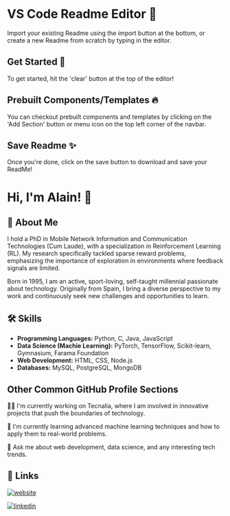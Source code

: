
  # VS Code Readme Editor 📝  
  Import your existing Readme using the import button at the bottom, 
  or create a new Readme from scratch by typing in the editor.  
  
  ## Get Started 🚀  
  To get started, hit the 'clear' button at the top of the editor!  
  
  ## Prebuilt Components/Templates 🔥  
  You can checkout prebuilt components and templates by clicking on the 'Add Section' button or menu icon
  on the top left corner of the navbar.
      
  ## Save Readme ✨  
  Once you're done, click on the save button to download and save your ReadMe!
  # Hi, I'm Alain! 👋  
                
## 🚀 About Me  
I hold a PhD in Mobile Network Information and Communication Technologies (Cum Laude), with a specialization in Reinforcement Learning (RL). My research specifically tackled sparse reward problems, emphasizing the importance of exploration in environments where feedback signals are limited. 

Born in 1995, I am an active, sport-loving, self-taught millennial passionate about technology. Originally from Spain, I bring a diverse perspective to my work and continuously seek new challenges and opportunities to learn.

## 🛠 Skills  
- **Programming Languages:** Python, C, Java, JavaScript 
- **Data Science (Machie Learning):** PyTorch, TensorFlow, Scikit-learn, Gymnasium, Farama Foundation  
- **Web Development:** HTML, CSS, Node.js
- **Databases:** MySQL, PostgreSQL, MongoDB

## Other Common GitHub Profile Sections  
👩‍💻 I'm currently working on Tecnalia, where I am involved in innovative projects that push the boundaries of technology.

🧠 I'm currently learning advanced machine learning techniques and how to apply them to real-world problems.

💬 Ask me about web development, data science, and any interesting tech trends.

## 🔗 Links  
[![website](https://img.shields.io/badge/website-1C2F59?style=for-the-badge&logo=google-chrome&logoColor=white)](https://aklein1995.github.io/)

[![linkedin](https://img.shields.io/badge/linkedin-0A66C2?style=for-the-badge&logo=linkedin&logoColor=white)](https://www.linkedin.com/in/alainandresfernandez/)


